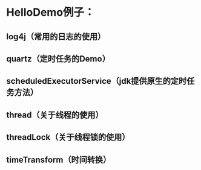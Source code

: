 # HelloDemo例子：
## log4j（常用的日志的使用）
## quartz（定时任务的Demo）
## scheduledExecutorService（jdk提供原生的定时任务方法）
## thread（关于线程的使用）
## threadLock（关于线程锁的使用）
## timeTransform（时间转换）
